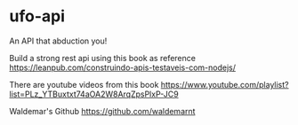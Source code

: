 # ufo-api
An API that abduction you!


Build a strong rest api using this book as reference
https://leanpub.com/construindo-apis-testaveis-com-nodejs/

There are youtube videos from this book 
https://www.youtube.com/playlist?list=PLz_YTBuxtxt74aOA2W8ArqZpsPlxP-JC9

Waldemar's Github
https://github.com/waldemarnt

